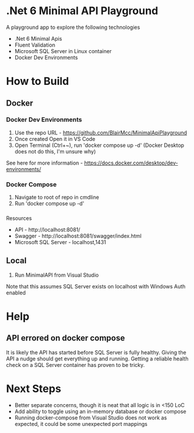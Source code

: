 # .Net 6 Minimal API Playground
A playground app to explore the following technologies
* .Net 6 Minimal Apis
* Fluent Validation
* Microsoft SQL Server in Linux container
* Docker Dev Environments

# How to Build
## Docker
### Docker Dev Environments
1. Use the repo URL - https://github.com/BlairMcc/MinimalApiPlayground
2. Once created Open it in VS Code
3. Open Terminal (Ctrl+~), run 'docker compose up -d' (Docker Desktop does not do this, I'm unsure why)

See here for more information - https://docs.docker.com/desktop/dev-environments/

### Docker Compose
1. Navigate to root of repo in cmdline 
2. Run 'docker compose up -d'

###
Resources
* API - http://localhost:8081/
* Swagger - http://localhost:8081/swagger/index.html
* Microsoft SQL Server - localhost,1431

## Local
1. Run MinimalAPI from Visual Studio

Note that this assumes SQL Server exists on localhost with Windows Auth enabled 

# Help
## API errored on docker compose
It is likely the API has started before SQL Server is fully healthy. Giving the API a nudge should get everything up and running. Getting a reliable health check on a SQL Server container has proven to be tricky.

# Next Steps
* Better separate concerns, though it is neat that all logic is in <150 LoC
* Add ability to toggle using an in-memory database or docker compose
* Running docker-compose from Visual Studio does not work as expected, it could be some unexpected port mappings
